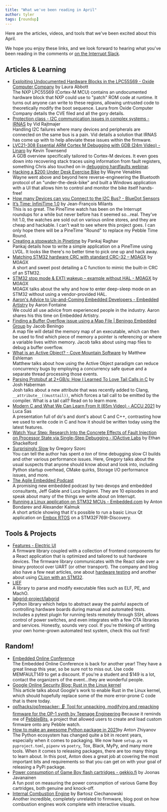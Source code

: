 ```yaml
---
title: "What we've been reading in April"
author: tyler
tags: [roundup]
---
```


<!-- excerpt start -->

Here are the articles, videos, and tools that we've been excited about this
April.

<!-- excerpt end -->

We hope you enjoy these links, and we look forward to hearing what you've been
reading in the comments or [on the Interrupt Slack](https://interrupt-slack.herokuapp.com/).

## Articles & Learning

- [Exploiting Undocumented Hardware Blocks in the LPC55S69 - Oxide Computer Company](https://oxide.computer/blog/lpc55/) by Laura Abbott<br>
  The NXP LPC55S69 (Cortex-M MCU) contains an undocumented hardware block that NXP could use to "patch" ROM code at runtime. It turns out anyone can write to these regions, allowing untrusted code to theoretically modify the boot sequence. Laura from Oxide Computer Company details the CVE filed and all the gory details.
- [Protection class - I2C communication issues in complex systems - IRNAS](https://www.irnas.eu/protection-class-a-solution-resolving-i2c-communication-issues-in-complex-systems/) by Vid Rajtmajer<br>
  Handling I2C failures where many devices and peripherals are connected on the same bus is a pain. Vid details a solution that IRNAS has come up with to help alleviate these issues within the firmware. 
- [LVC21-308 Essential ARM Cortex M Debugging with GDB (24m Video) - Linaro](https://www.youtube.com/watch?v=QQcp8CPjkoY) by Kevin Townsend<br>A GDB overview specifically tailored to Cortex-M devices. It even goes down into recovering stack traces using information from fault registers, something Chris also touched on in [debugging hardfaults webinar](https://go.memfault.com/debugging-arm-cortex-m-mcu-webinar).
- [Hacking a $200 Under Desk Exercise Bike](https://codaris.github.io/UnderDeskBike/) by Wayne Venables<br>
  Wayne went above and beyond here reverse-engineering the Bluetooth protocol of an "under-the-desk-bike" and built a Windows application with a UI that allows him to control and monitor the bike itself hands-free! 
- [How many Devices can you Connect to the I2C Bus? - BlueDot Sensors](https://www.bluedot.space/tutorials/how-many-devices-can-you-connect-on-i2c-bus/)<br>
- [It’s Time: InfiniTime 1.0](https://www.pine64.org/2021/04/22/its-time-infinitime-1-0/) by Jean-François Milants<br>
  This is so great. The PineTime watch has been on the Interrupt roundups for a while but never before has it seemed so...real. They've hit 1.0, the watches
  are sold out on various online stores, and they are cheap and hackable. I can't wait to see where this project goes. I can only hope there will be a PineTime "Round" to replace my Pebble Time Round.
- [Creating a stopwatch in Pinetime](https://pankajraghav.com/2021/04/03/PINETIME-STOPCLOCK.html) by Pankaj Raghav<br>
  Pankaj details how to write a simple application on a PineTime using LVGL. It looks like there's no better time to pick one up and hack away.
- [Matching STM32 hardware CRC with standard CRC-32 – M0AGX](https://m0agx.eu/2021/04/09/matching-stm32-hardware-crc-with-standard-crc-32/) by M0AGX<br>
  A short and sweet post detailing a C function to mimic the built-in CRC of an STM32.
- [STM32 stop mode & EXTI wakeup – example without HAL - M0AGX](https://m0agx.eu/2021/04/16/stm32-stop-mode-exti-wakeup-example-without-hal/) by M0AGX<br>
  M0AGX talks about the why and how to enter deep-sleep mode on an STM32 without using a vendor-provided HAL.
- [Aaron's Advice to Up-and-Coming Embedded Developers - Embedded Artistry](https://embeddedartistry.com/blog/2021/04/12/aarons-advice-to-up-and-coming-embedded-developers/) by Aaron Fontaine<br>
  We could all use advice from experienced people in the industry. Aaron shares his this time on Embedded Artistry.
- [Finding a Buffer Overflow issue using a Map File | Beningo Embedded Group](https://www.beningo.com/finding-a-buffer-overflow-issue-using-a-map-file/) by Jacob Beningo<br>
  A map file will detail the memory map of an executable, which can then be used to find which piece of memory a pointer is referencing or where a variable lives within memory. Jacob talks about using map files to debug a buffer overflow.
- [What is an Active Object? - Cove Mountain Software](https://covemountainsoftware.com/2021/04/20/what-is-an-active-object/) by Matthew Eshleman<br>
  Matthew talks about how using the Active Object paradigm can reduce concurrency bugs by employing a concurrency safe queue and a separate thread processing those events.
- [Parsing Protobuf at 2+GB/s: How I Learned To Love Tail Calls in C](https://blog.reverberate.org/2021/04/21/musttail-efficient-interpreters.html) by 
Josh Haberman<br>
  Josh talks about a new attribute that was recently added to Clang, `__attribute__((musttail))`, which forces a tail call to be emitted by the compiler. What is a tail call? Read on to learn more. 
- [Modern C and What We Can Learn From It (65m Video) - ACCU 2021](https://www.youtube.com/watch?v=QpAhX-gsHMs) by Luca Sas<br>
  A presentation full of do's and dont's about C and C++, contrasting how we used to write code in C and how it should be written today using the latest features.
- [Watch Your Step: Research Into the Concrete Effects of Fault Injection on Processor State via Single-Step Debugging - IOActive Labs](https://labs.ioactive.com/2021/04/watch-your-step-research-into-concrete.html) by Ethan Shackelford<br>
- [Surprisingly Slow](https://gregoryszorc.com/blog/2021/04/06/surprisingly-slow/) by Gregory Szorc<br>
  You can tell the author has spent _a ton_ of time debugging slow CI builds and other various performance issues. Here, Gregory talks about the usual suspects that anyone should know about and look into, including Python startup overhead, CMake quirks, Storage I/O performance issues, and more. 
- [The Agile Embedded Podcast](https://agileembeddedpodcast.com/)<br>
  A promising new embedded podcast by two devops and embedded consultants, Jeff Gable and Luca Ingianni. They are 10 episodes in and speak about many of the things we write about on Interrupt. 
- [Running a Linux application on STM32 MCUs - Embedded.com](https://www.embedded.com/running-a-linux-application-on-stm32-mcus/) by Anton Bondarev and Alexander Kalmuk<br>
  A short article showing that it's possible to run a basic Linux Qt application on [Embox RTOS](https://www.embox.rocks/) on a STM32F769I-Discovery.

## Tools & Projects

- [Features - Electric UI](https://electricui.com/features)<br>
  A firmware library coupled with a collection of frontend components for a React application that is optimized and tailored to suit hardware devices. The firmware library communicates with the React side over a binary protocol over UART (or other transport). The company and blog also have a few neat articles, one about [hardware testing](https://electricui.com/blog/hardware-testing) and another about using [CLion with an STM32](https://electricui.com/blog/clion-stm32-setup). 
- [LIEF](https://lief.quarkslab.com/)<br>
  A library to parse and modify executable files such as ELF, PE, and MachO. 
- [labgrid-project/labgrid](https://github.com/labgrid-project/labgrid)<br>
  Python library which helps to abstract away the painful aspects of controlling hardware boards during manual and automated tests. Includes a pytest plugin for running tests remotely through SSH, allows control of power switches, and even integrates with a few OTA libraries and services. Honestly, sounds very cool. If you're thinking of writing your own home-grown automated test system, check this out first!

## Random!

- [Embedded Online Conference](https://www.embeddedonlineconference.com/)<br>
  The Embedded Online Conference is back for another year! They have a great lineup this year, so be sure not to miss out. Use code MEMFAULT149 to get a discount. If you're a student and $149 is a lot, contact the organizers of the event...they are wonderful people.
- [Google Online Security Blog: Rust in the Linux kernel](https://security.googleblog.com/2021/04/rust-in-linux-kernel.html)<br>
  This article talks about Google's work to enable Rust in the Linux kernel, which should hopefully replace some of the more error-prone C code that is there today.
- [op1hacks/op1repacker: 🗜 Tool for unpacking, modifying and repacking firmware for the OP-1 synth by Teenage Engineering](https://github.com/op1hacks/op1repacker)
  Because it reminds me of [PebbleBits](https://www.youtube.com/watch?v=T43hbks_Loo), a project that allowed users to create and load custom firmware onto any Pebble watch.
- [How to make an awesome Python package in 2021](https://antonz.org/python-packaging/)by Anton Zhiyanov<br>
  The Python ecosystem has changed quite a bit in recent years, especially when it comes to packaging. We now have `setup.py` vs `pyproject.toml`, `pipenv` vs `poetry`, Tox, Black, MyPy, and many more tools. When it comes to releasing packages, there are too many things to learn about. In this post, Anton does a great job at covering the most important bits and requirements so that you can get on with your goal of releasing a PyPi package.
- [Power consumption of Game Boy flash cartridges - gekkio.fi](https://gekkio.fi/blog/2021/power-consumption-of-game-boy-flash-cartridges/) by Joonas Javanainen<br>
  A fun post on measuring the power consumption of various Game Boy cartridges, both genuine and knock-off. 
- [Internal Combustion Engine](https://ciechanow.ski/internal-combustion-engine/) by Bartosz Ciechanowski<br>
  Another incredible, completely unrelated to firmware, blog post on how combustion engines work complete with interactive visuals.

